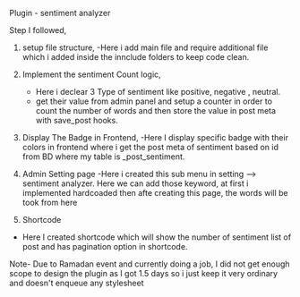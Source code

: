Plugin - sentiment analyzer

Step I followed,

1. setup file structure,
  -Here i add main file and require additional file which i added inside the innclude folders to keep code clean.

2. Implement the sentiment Count logic,
   - Here i declear 3 Type of sentiment like positive, negative , neutral.
   - get their value from admin panel and setup a counter in order to count the number of words and then store the value in post meta with save_post hooks.

3. Display The Badge in Frontend,
   -Here I display specific badge with their colors in frontend where i get the post meta of sentiment based on id from BD where my table is _post_sentiment.

4. Admin Setting page
   -Here i created this sub menu in setting --> sentiment analyzer. Here we can add those keyword, at first i implemented hardcoaded then afte creating this page, the words will be took from here

5. Shortcode
  - Here I created shortcode which will show the number of sentiment list of post and has pagination option in shortcode.


Note- Due to Ramadan event and currently doing a job, I did not get enough scope to design the plugin as I got 1.5 days so i just keep it very ordinary and doesn't enqueue any stylesheet

